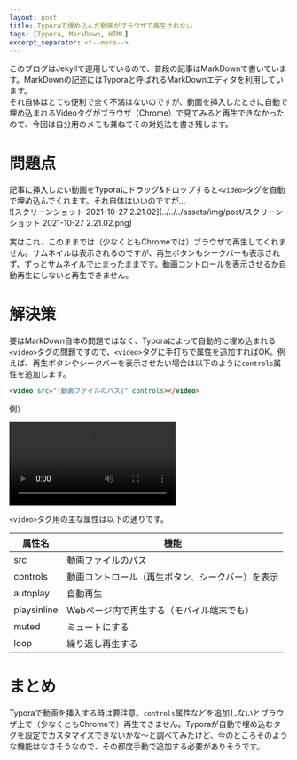 ```yaml
---
layout: post
title: Typoraで埋め込んだ動画がブラウザで再生されない
tags: [Typora, MarkDown, HTML]
excerpt_separator: <!--more-->
---
```


このブログはJekyllで運用しているので、普段の記事はMarkDownで書いています。MarkDownの記述にはTyporaと呼ばれるMarkDownエディタを利用しています。  
それ自体はとても便利で全く不満はないのですが、動画を挿入したときに自動で埋め込まれるVideoタグがブラウザ（Chrome）で見てみると再生できなかったので、今回は自分用のメモも兼ねてその対処法を書き残します。

<!--more-->

# 問題点

記事に挿入したい動画をTyporaにドラッグ&ドロップすると``<video>``タグを自動で埋め込んでくれます。それ自体はいいのですが…  
![スクリーンショット 2021-10-27 2.21.02](../../../assets/img/post/スクリーンショット 2021-10-27 2.21.02.png)

実はこれ、このままでは（少なくともChromeでは）ブラウザで再生してくれません。サムネイルは表示されるのですが、再生ボタンもシークバーも表示されず、ずっとサムネイルで止まったままです。動画コントロールを表示させるか自動再生にしないと再生できません。

# 解決策

要はMarkDown自体の問題ではなく、Typoraによって自動的に埋め込まれる``<video>``タグの問題ですので、``<video>``タグに手打ちで属性を追加すればOK。例えば、再生ボタンやシークバーを表示させたい場合は以下のように``controls``属性を追加します。  

```html
<video src="[動画ファイルのパス]" controls></video>
```

例）

<video src="../../../assets/img/post/liveserver.mp4"></video>    

  

``<video>``タグ用の主な属性は以下の通りです。

| 属性名      | 機能                                             |
| ----------- | ------------------------------------------------ |
| src         | 動画ファイルのパス                               |
| controls    | 動画コントロール（再生ボタン、シークバー）を表示 |
| autoplay    | 自動再生                                         |
| playsinline | Webページ内で再生する（モバイル端末でも）        |
| muted       | ミュートにする                                   |
| loop        | 繰り返し再生する                                 |

# まとめ

Typoraで動画を挿入する時は要注意。``controls``属性などを追加しないとブラウザ上で（少なくともChromeで）再生できません。Typoraが自動で埋め込むタグを設定でカスタマイズできないかな〜と調べてみたけど、今のところそのような機能はなさそうなので、その都度手動で追加する必要がありそうです。

